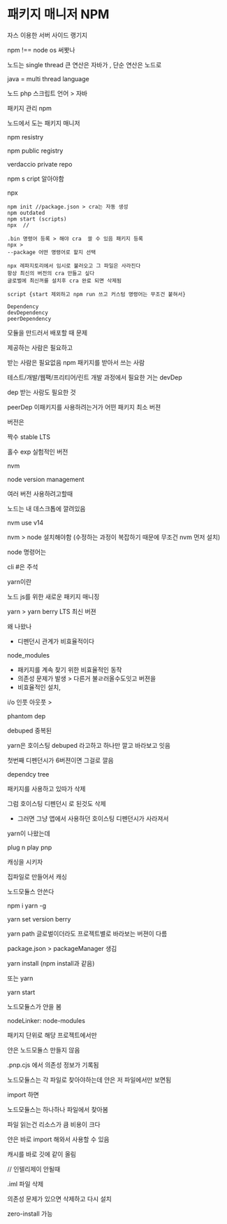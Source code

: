 # 패키지 매니저 NPM

자스 이용한 서버 사이드 랭기지

npm !== node os 써봣나

노드는 single thread 큰 연산은 자바가 , 단순 연산은 노드로

java = multi thread language&#x20;



노드  php 스크립트 언어 > 자바



패키지 관리 npm

노드에서 도는 패키지 매니저&#x20;



npm  resistry

npm public registry&#x20;

verdaccio private repo



npm s cript 알아야함

npx&#x20;



```
npm init //package.json > cra는 자동 생성
npm outdated
npm start (scripts)
npx  // 

.bin 명령어 등록 > 해야 cra  쓸 수 있음 패키지 등록
npx > 
--package 어떤 명령어로 할지 선택

npx 레파지토리에서 임시로 불러오고 그 파일은 사라진다
항상 최신의 버전의 cra 만들고 싶다
글로벌에 최신꺼를 설치후 cra 완료 되면 삭제됨

script {start 제외하고 npm run 쓰고 커스텀 명령어는 무조건 붙혀서}

```



```
Dependency
devDependency
peerDependency
```

모듈을 만드러서 배포할 때 문제

제공하는 사람은 필요하고

받는 사람은 필요없음 npm 패키지를 받아서 쓰는 사람

테스트/개발/웹팩/프리티어/린트 개발 과정에서 필요한 거는 devDep

dep 받는 사람도 필요한 것

peerDep 이패키지를 사용하려는거가 어떤 패키지 최소 버젼



버전은&#x20;

짝수 stable LTS

홀수 exp 실험적인 버전



nvm

node version management

여러 버전 사용하려고할때

노드는 내 데스크톱에 깔려있음

nvm use  v14

nvm  > node 설치해야함 (수정하는 과정이 복잡하기 때문에 무조건 nvm 먼저 설치)

node 명령어는&#x20;



cli #은 주석





yarn이란

노드 js를 위한 새로운 패키지 매니징

yarn > yarn berry  LTS 최신 버젼&#x20;

왜 나왔나

* 디펜던시 관계가 비효율적이다

node\_modules

* 패키지를 계속 찾기 위한 비효율적인 동작
* 의존성 문제가 발생 > 다른거 불ㄹ러올수도잇고 버젼을
* 비효율적인 설치,&#x20;

i/o 인풋 아웃풋 >&#x20;



phantom dep

debuped 중복된

yarn은 호이스팅 debuped 라고하고 하나만 깔고 바라보고 잇음

첫번째 디펜던시가 6버젼이면 그걸로 깔음

dependcy tree



패키지를 사용하고 있따가 삭제

그럼 호이스팅 디펜던시 로 된것도 삭제

* 그러면 그냥 앱에서 사용하던 호이스팅 디펜던시가 사라져서



yarn이 나왔는데

plug n play pnp



캐싱을 시키자

집파일로 만들어서 캐싱

노드모듈스 안쓴다

npm i yarn -g

yarn set version berry&#x20;

yarn path 글로벌이더라도 프로젝트별로 바라보는 버젼이 다름

package.json > packageManager 생김



yarn install (npm install과 같음)

또는 yarn



yarn start



노드모듈스가 얀을 봄

nodeLinker: node-modules



패키지 단위로 해당 프로젝트에서만

얀은 노드모듈스 만들지 않음



.pnp.cjs 에서 의존성 정보가 기록됨

노드모듈스는 각 파일로 찾아야하는데 얀은 저 파일에서만 보면됨



import 하면

노드모듈스는 하나하나 파일에서 찾아봄

파일 읽는건 리소스가 큼 비용이 크다



얀은 바로 import 해와서 사용할 수 있음



캐시를 바로 깃에 같이 올림



// 인텔리제이 안될때

.iml 파일 삭제



의존성 문제가 있으면 삭제하고 다시 설치



zero-install 가능









